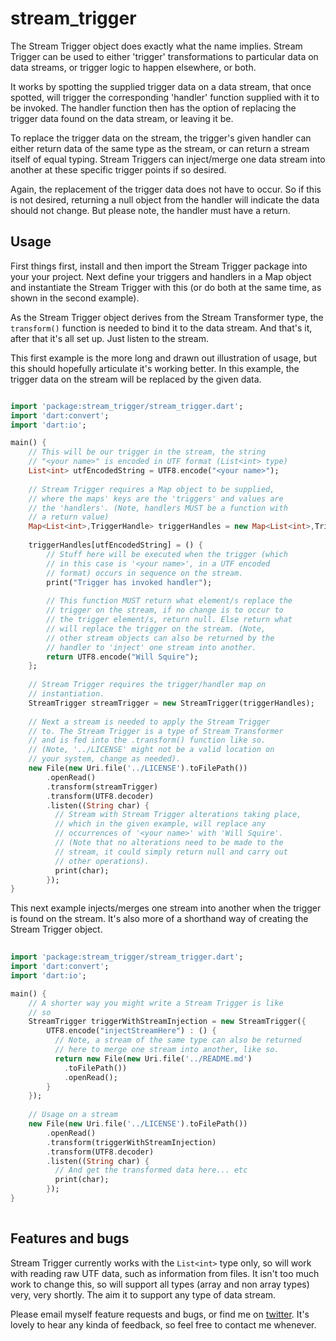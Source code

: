 # stream_trigger

The Stream Trigger object does exactly what the name implies. 
Stream Trigger can be used to either 'trigger' transformations to 
particular data on data streams, or trigger logic to happen 
elsewhere, or both.

It works by spotting the supplied trigger data on a data 
stream, that once spotted, will trigger the corresponding 
'handler' function supplied with it to be invoked. The handler 
function then has the option of replacing the trigger 
data found on the data stream, or leaving it be. 

To replace the trigger data on the stream, the trigger's given 
handler can either return data of the same type as the stream, or 
can return a stream itself of equal typing. Stream Triggers can 
inject/merge one data stream into another at these specific trigger 
points if so desired.

Again, the replacement of the trigger data does not have to occur.
So if this is not desired, returning a null object from the handler
will indicate the data should not change. But please note, the 
handler must have a return.

## Usage

First things first, install and then import the Stream Trigger 
package into your your project. Next define your triggers and 
handlers in a Map object and instantiate the Stream Trigger with 
this (or do both at the same time, as shown in the second example).

As the Stream Trigger object derives from the Stream Transformer 
type, the `transform()` function is needed to bind it to the data 
stream. And that's it, after that it's all set up. Just listen to
the stream.

This first example is the more long and drawn out illustration of 
usage, but this should hopefully articulate it's working better. 
In this example, the trigger data on the stream will be replaced 
by the given data.

```dart

import 'package:stream_trigger/stream_trigger.dart';
import 'dart:convert';
import 'dart:io';

main() {
    // This will be our trigger in the stream, the string
    // "<your name>" is encoded in UTF format (List<int> type)
    List<int> utfEncodedString = UTF8.encode("<your name>");
    
    // Stream Trigger requires a Map object to be supplied,
    // where the maps' keys are the 'triggers' and values are
    // the 'handlers'. (Note, handlers MUST be a function with
    // a return value)
    Map<List<int>,TriggerHandle> triggerHandles = new Map<List<int>,TriggerHandle>();
    
    triggerHandles[utfEncodedString] = () {
        // Stuff here will be executed when the trigger (which
        // in this case is '<your name>', in a UTF encoded
        // format) occurs in sequence on the stream.
        print("Trigger has invoked handler");
        
        // This function MUST return what element/s replace the
        // trigger on the stream, if no change is to occur to
        // the trigger element/s, return null. Else return what
        // will replace the trigger on the stream. (Note,
        // other stream objects can also be returned by the
        // handler to 'inject' one stream into another.
        return UTF8.encode("Will Squire");
    };
    
    // Stream Trigger requires the trigger/handler map on
    // instantiation.
    StreamTrigger streamTrigger = new StreamTrigger(triggerHandles);
    
    // Next a stream is needed to apply the Stream Trigger
    // to. The Stream Trigger is a type of Stream Transformer
    // and is fed into the .transform() function like so.
    // (Note, '../LICENSE' might not be a valid location on
    // your system, change as needed).
    new File(new Uri.file('../LICENSE').toFilePath())
        .openRead()
        .transform(streamTrigger)
        .transform(UTF8.decoder)
        .listen((String char) {
          // Stream with Stream Trigger alterations taking place,
          // which in the given example, will replace any
          // occurrences of '<your name>' with 'Will Squire'.
          // (Note that no alterations need to be made to the
          // stream, it could simply return null and carry out
          // other operations).
          print(char);
        });
}

```

This next example injects/merges one stream into another when the
trigger is found on the stream. It's also more of a shorthand way 
of creating the Stream Trigger object.

```dart
    
import 'package:stream_trigger/stream_trigger.dart';
import 'dart:convert';
import 'dart:io';

main() {
    // A shorter way you might write a Stream Trigger is like 
    // so
    StreamTrigger triggerWithStreamInjection = new StreamTrigger({
        UTF8.encode("injectStreamHere") : () {
          // Note, a stream of the same type can also be returned 
          // here to merge one stream into another, like so.
          return new File(new Uri.file('../README.md')
            .toFilePath())
            .openRead();
        }
    });
    
    // Usage on a stream
    new File(new Uri.file('../LICENSE').toFilePath())
        .openRead()
        .transform(triggerWithStreamInjection)
        .transform(UTF8.decoder)
        .listen((String char) {
          // And get the transformed data here... etc
          print(char);
        });
}
    
```

## Features and bugs

Stream Trigger currently works with the `List<int>` type only, so 
will work with reading raw UTF data, such as information from 
files. It isn't too much work to change this, so will support 
all types (array and non array types) very, very shortly. The aim it 
to support any type of data stream.

Please email myself feature requests and bugs, or find me on 
[twitter][Twitter]. It's lovely to hear any kinda of feedback, so
feel free to contact me whenever.

[Twitter]: https://twitter.com/WillSquire